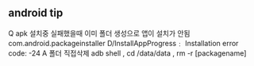 ## android tip
Q apk 설치중 실패했을때 이미 폴더 생성으로 앱이 설치가 안됨 com.android.packageinstaller D/InstallAppProgress﹕ Installation error code: -24
A 폴더 직접삭제 adb shell , cd /data/data , rm -r [packagename]
